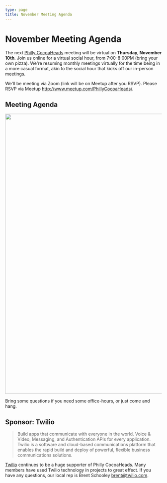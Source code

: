 ```yaml
---
type: page
title: November Meeting Agenda
---
```


# November Meeting Agenda

The next [Philly CocoaHeads][PC] meeting will be virtual on **Thursday, November 10th**. Join us online for a virtual social hour, from 7:00-8:00PM (bring your own pizza). We're resuming monthly meetings virtually for the time being in a more casual format, akin to the social hour that kicks off our in-person meetings. 

[PC]:http://phillycocoa.org

We'll be meeting via Zoom (link will be on Meetup after you RSVP). Please RSVP via Meetup <http://www.meetup.com/PhillyCocoaHeads/>. 


## Meeting Agenda

<p><img src="/images/agenda.png" width="900px"/></p>

Bring some questions if you need some office-hours, or just come and hang.

## Sponsor: Twilio

> Build apps that communicate with everyone in the world. Voice & Video, Messaging, and Authentication APIs for every application. Twilio is a software and cloud-based communications platform that enables the rapid build and deploy of powerful, flexible business communications solutions.

[Twilio](http://www.twilio.com) continues to be a huge supporter of Philly CocoaHeads. Many members have used Twilio technology in projects to great effect. If you have any questions, our local rep is Brent Schooley <brent@twilio.com>.
